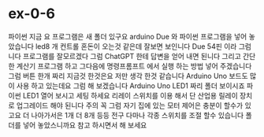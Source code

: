 # ex-0-6
파이썬
지금 요 프로그램은 새 폴더 있구요 arduino Due 와 파이썬 프로그램을 넣어 놓았습니다 led8 개 컨트롤
혼돈이 오는것 같은데 잘보면 보인니다 Due 54핀 이라 그럼 니다 프로그램를 잘모르겠다 
그럼 ChatGPT 한테 답변을 얻어 내면 된니다
그리고 간단한 계산기 프로그램 하고 그다음에 명령프롬프트 에서 실행 하는 방법 넣어
주겠습니다
그럼 버튼 한개 짜리 지금것 한것은요 저만 생각 한것 같습니다 Arduino Uno 보드도 많이 사용 하고 있는데요
그럼 해 보겠습니다 
Arduino Uno LED1 짜리 폴더 보이시죠 파이썬 LED1 열어 보시고 세팅 하세요 리레이 스위치를 이용 해서 단
산업용 릴레이 장치로 업그레이드 해야 된니다 주의 꼭 그럼 자기 집에 있는 모터 제어은 충분이 할수가 있고요
더 나아가서은 1개 더 8개 등등 전구 다마나 각종 스위치를 조절 할수 있습니다 폴더를 넣어 놓았스니까요 참고
하시면서 해 보세요 
